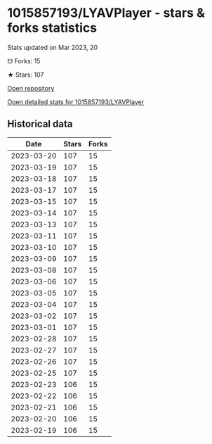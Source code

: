 # 1015857193/LYAVPlayer - stars & forks statistics

Stats updated on Mar 2023, 20

☋ Forks: 15

★ Stars: 107

[Open repository](https://github.com/1015857193/LYAVPlayer)

[Open detailed stats for 1015857193/LYAVPlayer](https://reviewgithub.com/rep/1015857193/LYAVPlayer)

## Historical data
| Date | Stars | Forks |
|------|-------|-------|
| 2023-03-20 | 107 | 15 | 
| 2023-03-19 | 107 | 15 | 
| 2023-03-18 | 107 | 15 | 
| 2023-03-17 | 107 | 15 | 
| 2023-03-15 | 107 | 15 | 
| 2023-03-14 | 107 | 15 | 
| 2023-03-13 | 107 | 15 | 
| 2023-03-11 | 107 | 15 | 
| 2023-03-10 | 107 | 15 | 
| 2023-03-09 | 107 | 15 | 
| 2023-03-08 | 107 | 15 | 
| 2023-03-06 | 107 | 15 | 
| 2023-03-05 | 107 | 15 | 
| 2023-03-04 | 107 | 15 | 
| 2023-03-02 | 107 | 15 | 
| 2023-03-01 | 107 | 15 | 
| 2023-02-28 | 107 | 15 | 
| 2023-02-27 | 107 | 15 | 
| 2023-02-26 | 107 | 15 | 
| 2023-02-25 | 107 | 15 | 
| 2023-02-23 | 106 | 15 | 
| 2023-02-22 | 106 | 15 | 
| 2023-02-21 | 106 | 15 | 
| 2023-02-20 | 106 | 15 | 
| 2023-02-19 | 106 | 15 | 

